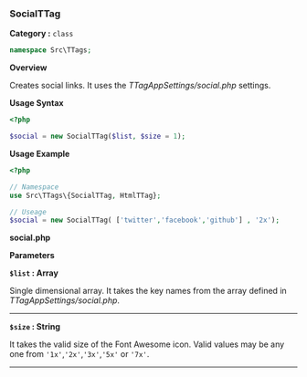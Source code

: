 <h3 class="display-4 mb-5">SocialTTag</h3>


**Category :** `class`

```php
namespace Src\TTags;
```


**Overview**

Creates social links. It uses the *TTagAppSettings/social.php* settings.
	
**Usage Syntax**

```php
<?php

$social = new SocialTTag($list, $size = 1);

```

**Usage Example**

```php
<?php

// Namespace
use Src\TTags\{SocialTTag, HtmlTTag};

// Useage
$social = new SocialTTag( ['twitter','facebook','github'] , '2x');


```
<p class = "ttag-code-caption text-muted"><b>social.php</b></p>


**Parameters**

**`$list` : Array**

Single dimensional array. It takes the key names from the array defined in *TTagAppSettings/social.php*. 

---

**`$size` : String**

It takes the valid size of the Font Awesome icon. Valid values may be any one from `'1x'`,`'2x'`,`'3x'`,`'5x'` or `'7x'`.

---
